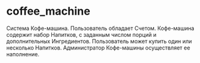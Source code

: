 # coffee_machine

Система Кофе-машина. Пользователь обладает Счетом. Кофе-машина
содержит набор Напитков, с заданным числом порций и дополнительных
Ингредиентов. Пользователь может купить один или несколько Напитков.
Администратор Кофе-машины осуществляет ее наполнение.
